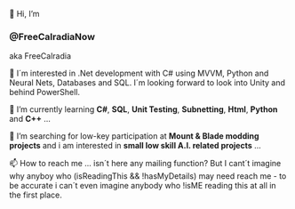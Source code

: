 👋 Hi, I’m 
### **@FreeCalradiaNow**
aka FreeCalradia

👀  I´m interested in .Net development with C# using MVVM, Python and Neural Nets, Databases and SQL. I´m looking forward to look into Unity and behind PowerShell.

🌱 I’m currently learning **C#**, **SQL**, **Unit Testing**, **Subnetting**, **Html**, **Python** and **C++** ...

💞️ I’m searching for low-key participation at **Mount & Blade modding projects** and i am interested in **small low skill A.I. related projects** ...

📫 How to reach me ... isn´t here any mailing function? But I cant´t imagine why anyboy who (isReadingThis && !hasMyDetails) may need reach me - to be accurate i can´t even imagine anybody who !isME reading this at all in the first place.

<!---
FreeCalradiaNow/FreeCalradiaNow is a ✨ special ✨ repository because its `README.md` (this file) appears on your GitHub profile.
You can click the Preview link to take a look at your changes.
--->

